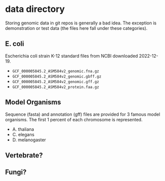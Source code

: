 data directory
==============

Storing genomic data in git repos is generally a bad idea. The exception is
demonstration or test data (the files here fall under these categories).

## E. coli ##

Escherichia coli strain K-12 standard files from NCBI downloaded 2022-12-19.

+ `GCF_000005845.2_ASM584v2_genomic.fna.gz`
+ `GCF_000005845.2_ASM584v2_genomic.gbff.gz`
+ `GCF_000005845.2_ASM584v2_genomic.gff.gz`
+ `GCF_000005845.2_ASM584v2_protein.faa.gz`

## Model Organisms ##

Sequence (fasta) and annotation (gff) files are provided for 3 famous model
organisms. The first 1 percent of each chromosome is represented.

+ A. thaliana
+ C. elegans
+ D. melanogaster

## Vertebrate? ##

## Fungi? ##

